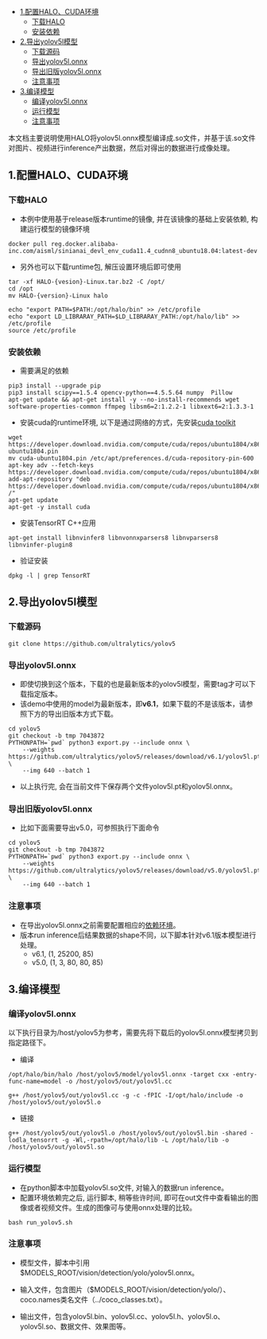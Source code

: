 <!-- markdown-link-check-disable -->
- [1.配置HALO、CUDA环境](#1配置halocuda环境)
  - [下载HALO](#下载halo)
  - [安装依赖](#安装依赖)
- [2.导出yolov5l模型](#2导出yolov5l模型)
  - [下载源码](#下载源码)
  - [导出yolov5l.onnx](#导出yolov5lonnx)
  - [导出旧版yolov5l.onnx](#导出旧版yolov5lonnx)
  - [注意事项](#注意事项)
- [3.编译模型](#3编译模型)
  - [编译yolov5l.onnx](#编译yolov5lonnx)
  - [运行模型](#运行模型)
  - [注意事项](#注意事项-1)

​		本文档主要说明使用HALO将yolov5l.onnx模型编译成.so文件，并基于该.so文件对图片、视频进行inference产出数据，然后对得出的数据进行成像处理。

## 1.配置HALO、CUDA环境
### 下载HALO
- 本例中使用基于release版本runtime的镜像, 并在该镜像的基础上安装依赖, 构建运行模型的镜像环境
```shell
docker pull reg.docker.alibaba-inc.com/aisml/sinianai_devl_env_cuda11.4_cudnn8_ubuntu18.04:latest-dev
```
- 另外也可以下载runtime包, 解压设置环境后即可使用
```shell
tar -xf HALO-{vesion}-Linux.tar.bz2 -C /opt/
cd /opt
mv HALO-{version}-Linux halo

echo "export PATH=$PATH:/opt/halo/bin" >> /etc/profile
echo "export LD_LIBRARAY_PATH=$LD_LIBRARAY_PATH:/opt/halo/lib" >> /etc/profile
source /etc/profile
```

### 安装依赖
- 需要满足的依赖
```shell
pip3 install --upgrade pip
pip3 install scipy==1.5.4 opencv-python==4.5.5.64 numpy  Pillow
apt-get update && apt-get install -y --no-install-recommends wget software-properties-common ffmpeg libsm6=2:1.2.2-1 libxext6=2:1.3.3-1  
```

- 安装cuda的runtime环境, 以下是通过网络的方式，先安装[cuda toolkit](https://developer.nvidia.com/cuda-downloads)
```shell
wget https://developer.download.nvidia.com/compute/cuda/repos/ubuntu1804/x86_64/cuda-ubuntu1804.pin
mv cuda-ubuntu1804.pin /etc/apt/preferences.d/cuda-repository-pin-600
apt-key adv --fetch-keys https://developer.download.nvidia.com/compute/cuda/repos/ubuntu1804/x86_64/7fa2af80.pub
add-apt-repository "deb https://developer.download.nvidia.com/compute/cuda/repos/ubuntu1804/x86_64/ /"
apt-get update
apt-get -y install cuda
```
  - 安装TensorRT C++应用

```shell
apt-get install libnvinfer8 libnvonnxparsers8 libnvparsers8 libnvinfer-plugin8
```
  - 验证安装

```shell
dpkg -l | grep TensorRT
```



## 2.导出yolov5l模型

### 下载源码
```shell
git clone https://github.com/ultralytics/yolov5
```

### 导出yolov5l.onnx
- 即使切换到这个版本，下载的也是最新版本的yolov5l模型，需要tag才可以下载指定版本。
- 该demo中使用的model为最新版本，即**v6.1**，如果下载的不是该版本，请参照下方的导出旧版本方式下载。
```shell
cd yolov5
git checkout -b tmp 7043872
PYTHONPATH=`pwd` python3 export.py --include onnx \
	--weights https://github.com/ultralytics/yolov5/releases/download/v6.1/yolov5l.pt \
	--img 640 --batch 1
```
- 以上执行完, 会在当前文件下保存两个文件yolov5l.pt和yolov5l.onnx。

### 导出旧版yolov5l.onnx

- 比如下面需要导出v5.0，可参照执行下面命令

```shell
cd yolov5
git checkout -b tmp 7043872
PYTHONPATH=`pwd` python3 export.py --include onnx \
	--weights https://github.com/ultralytics/yolov5/releases/download/v5.0/yolov5l.pt \
	--img 640 --batch 1
```

### 注意事项
- 在导出yolov5l.onnx之前需要配置相应的[依赖环境](https://github.com/ultralytics/yolov5/issues/251)。
- 版本run inference后结果数据的shape不同，以下脚本针对v6.1版本模型进行处理。
    - v6.1, (1, 25200, 85)
    - v5.0, (1, 3, 80, 80, 85)




## 3.编译模型
### 编译yolov5l.onnx
以下执行目录为/host/yolov5为参考，需要先将下载后的yolov5l.onnx模型拷贝到指定路径下。

- 编译

```shell
/opt/halo/bin/halo /host/yolov5/model/yolov5l.onnx -target cxx -entry-func-name=model -o /host/yolov5/out/yolov5l.cc

g++ /host/yolov5/out/yolov5l.cc -g -c -fPIC -I/opt/halo/include -o /host/yolov5/out/yolov5l.o
```
- 链接
```shell
g++ /host/yolov5/out/yolov5l.o /host/yolov5/out/yolov5l.bin -shared -lodla_tensorrt -g -Wl,-rpath=/opt/halo/lib -L /opt/halo/lib -o /host/yolov5/out/yolov5l.so
```

### 运行模型
- 在python脚本中加载yolov5l.so文件, 对输入的数据run inference。
- 配置环境依赖完之后, 运行脚本, 稍等些许时间, 即可在out文件中查看输出的图像或者视频文件。生成的图像可与使用onnx处理的比较。

```shell
bash run_yolov5.sh
```

### 注意事项

- 模型文件，脚本中引用$MODELS_ROOT/vision/detection/yolo/yolov5l.onnx。

- 输入文件，包含图片（$MODELS_ROOT/vision/detection/yolo/）、coco.names类名文件（../coco_classes.txt）。
- 输出文件，包含yolov5l.bin、yolov5l.cc、yolov5l.h、yolov5l.o、yolov5l.so、数据文件、效果图等。
